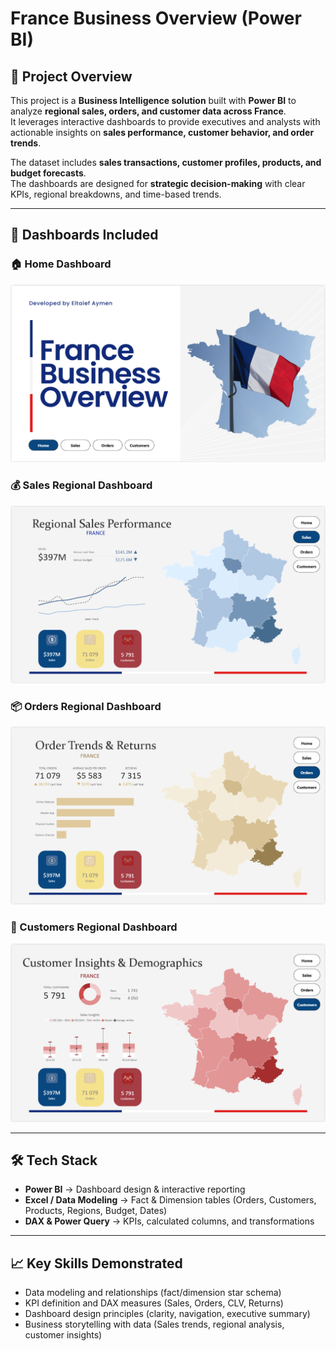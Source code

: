 # France Business Overview (Power BI)

## 🔎 Project Overview
This project is a **Business Intelligence solution** built with **Power BI** to analyze **regional sales, orders, and customer data across France**.  
It leverages interactive dashboards to provide executives and analysts with actionable insights on **sales performance, customer behavior, and order trends**.

The dataset includes **sales transactions, customer profiles, products, and budget forecasts**.  
The dashboards are designed for **strategic decision-making** with clear KPIs, regional breakdowns, and time-based trends.

---

## 🚀 Dashboards Included

### 🏠 Home Dashboard
![Home Dashboard](Images/Dash0.png)

### 💰 Sales Regional Dashboard
![Sales Dashboard](Images/Dash1.png)

### 📦 Orders Regional Dashboard
![Orders Dashboard](Images/Dash2.png)

### 👥 Customers Regional Dashboard
![Customers Dashboard](Images/Dash3.png)

---

## 🛠️ Tech Stack
- **Power BI** → Dashboard design & interactive reporting  
- **Excel / Data Modeling** → Fact & Dimension tables (Orders, Customers, Products, Regions, Budget, Dates)  
- **DAX & Power Query** → KPIs, calculated columns, and transformations  

---

## 📈 Key Skills Demonstrated
- Data modeling and relationships (fact/dimension star schema)  
- KPI definition and DAX measures (Sales, Orders, CLV, Returns)  
- Dashboard design principles (clarity, navigation, executive summary)  
- Business storytelling with data (Sales trends, regional analysis, customer insights)  
